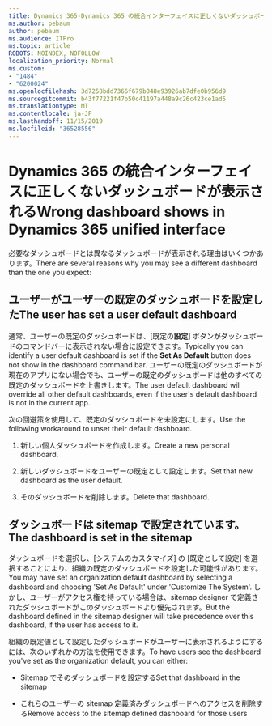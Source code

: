 ```yaml
---
title: Dynamics 365-Dynamics 365 の統合インターフェイスに正しくないダッシュボードが表示される
ms.author: pebaum
author: pebaum
ms.audience: ITPro
ms.topic: article
ROBOTS: NOINDEX, NOFOLLOW
localization_priority: Normal
ms.custom:
- "1484"
- "6200024"
ms.openlocfilehash: 3d7258bdd7366f679b048e93926ab7dfe0b956d9
ms.sourcegitcommit: b43f77221f47b50c41197a448a9c26c423ce1ad5
ms.translationtype: MT
ms.contentlocale: ja-JP
ms.lasthandoff: 11/15/2019
ms.locfileid: "36528556"
---
```

# <a name="wrong-dashboard-shows-in-dynamics-365-unified-interface"></a><span data-ttu-id="7f315-102">Dynamics 365 の統合インターフェイスに正しくないダッシュボードが表示される</span><span class="sxs-lookup"><span data-stu-id="7f315-102">Wrong dashboard shows in Dynamics 365 unified interface</span></span>

<span data-ttu-id="7f315-103">必要なダッシュボードとは異なるダッシュボードが表示される理由はいくつかあります。</span><span class="sxs-lookup"><span data-stu-id="7f315-103">There are several reasons why you may see a different dashboard than the one you expect:</span></span>

## <a name="the-user-has-set-a-user-default-dashboard"></a><span data-ttu-id="7f315-104">ユーザーがユーザーの既定のダッシュボードを設定した</span><span class="sxs-lookup"><span data-stu-id="7f315-104">The user has set a user default dashboard</span></span> 

<span data-ttu-id="7f315-105">通常、ユーザーの既定のダッシュボードは、[既定の**設定**] ボタンがダッシュボードのコマンドバーに表示されない場合に設定できます。</span><span class="sxs-lookup"><span data-stu-id="7f315-105">Typically you can identify a user default dashboard is set if the **Set As Default** button does not show in the dashboard command bar.</span></span> <span data-ttu-id="7f315-106">ユーザーの既定のダッシュボードが現在のアプリにない場合でも、ユーザーの既定のダッシュボードは他のすべての既定のダッシュボードを上書きします。</span><span class="sxs-lookup"><span data-stu-id="7f315-106">The user default dashboard will override all other default dashboards, even if the user's default dashboard is not in the current app.</span></span>

<span data-ttu-id="7f315-107">次の回避策を使用して、既定のダッシュボードを未設定にします。</span><span class="sxs-lookup"><span data-stu-id="7f315-107">Use the following workaround to unset their default dashboard.</span></span>

1. <span data-ttu-id="7f315-108">新しい個人ダッシュボードを作成します。</span><span class="sxs-lookup"><span data-stu-id="7f315-108">Create a new personal dashboard.</span></span>

2. <span data-ttu-id="7f315-109">新しいダッシュボードをユーザーの既定として設定します。</span><span class="sxs-lookup"><span data-stu-id="7f315-109">Set that new dashboard as the user default.</span></span>

3. <span data-ttu-id="7f315-110">そのダッシュボードを削除します。</span><span class="sxs-lookup"><span data-stu-id="7f315-110">Delete that dashboard.</span></span>

## <a name="the-dashboard-is-set-in-the-sitemap"></a><span data-ttu-id="7f315-111">ダッシュボードは sitemap で設定されています。</span><span class="sxs-lookup"><span data-stu-id="7f315-111">The dashboard is set in the sitemap</span></span>

<span data-ttu-id="7f315-112">ダッシュボードを選択し、[システムのカスタマイズ] の [既定として設定] を選択することにより、組織の既定のダッシュボードを設定した可能性があります。</span><span class="sxs-lookup"><span data-stu-id="7f315-112">You may have set an organization default dashboard by selecting a dashboard and choosing 'Set As Default' under 'Customize The System'.</span></span> <span data-ttu-id="7f315-113">しかし、ユーザーがアクセス権を持っている場合は、sitemap designer で定義されたダッシュボードがこのダッシュボードより優先されます。</span><span class="sxs-lookup"><span data-stu-id="7f315-113">But the dashboard defined in the sitemap designer will take precedence over this dashboard, if the user has access to it.</span></span>

<span data-ttu-id="7f315-114">組織の既定値として設定したダッシュボードがユーザーに表示されるようにするには、次のいずれかの方法を使用できます。</span><span class="sxs-lookup"><span data-stu-id="7f315-114">To have users see the dashboard you've set as the organization default, you can either:</span></span>

* <span data-ttu-id="7f315-115">Sitemap でそのダッシュボードを設定する</span><span class="sxs-lookup"><span data-stu-id="7f315-115">Set that dashboard in the sitemap</span></span>

* <span data-ttu-id="7f315-116">これらのユーザーの sitemap 定義済みダッシュボードへのアクセスを削除する</span><span class="sxs-lookup"><span data-stu-id="7f315-116">Remove access to the sitemap defined dashboard for those users</span></span>
